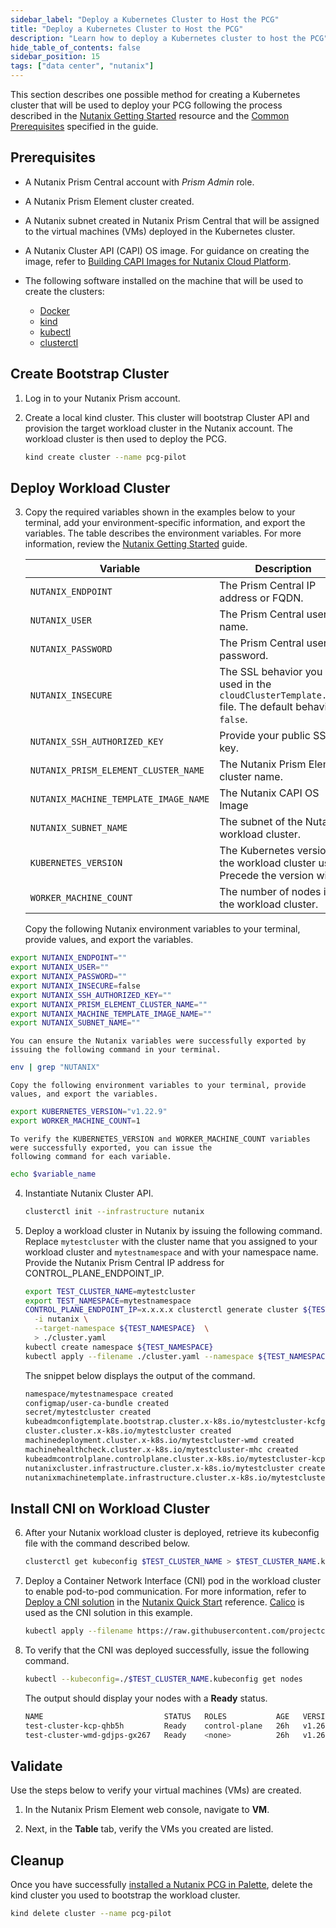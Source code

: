 ```yaml
---
sidebar_label: "Deploy a Kubernetes Cluster to Host the PCG"
title: "Deploy a Kubernetes Cluster to Host the PCG"
description: "Learn how to deploy a Kubernetes cluster to host the PCG"
hide_table_of_contents: false
sidebar_position: 15
tags: ["data center", "nutanix"]
---
```


This section describes one possible method for creating a Kubernetes cluster that will be used to deploy your PCG
following the process described in the
[Nutanix Getting Started](https://opendocs.nutanix.com/capx/v1.1.x/getting_started/) resource and the
[Common Prerequisites](https://cluster-api.sigs.k8s.io/user/quick-start#common-prerequisites) specified in the guide.

## Prerequisites

- A Nutanix Prism Central account with _Prism Admin_ role.

- A Nutanix Prism Element cluster created.

- A Nutanix subnet created in Nutanix Prism Central that will be assigned to the virtual machines (VMs) deployed in the
  Kubernetes cluster.

- A Nutanix Cluster API (CAPI) OS image. For guidance on creating the image, refer to
  [Building CAPI Images for Nutanix Cloud Platform](https://image-builder.sigs.k8s.io/capi/providers/nutanix.html#building-capi-images-for-nutanix-cloud-platform-ncp).

- The following software installed on the machine that will be used to create the clusters:

  - [Docker](https://docs.docker.com/engine/install/)
  - [kind](https://kind.sigs.k8s.io/docs/user/quick-start/#installation)
  - [kubectl](https://kubernetes.io/docs/tasks/tools/install-kubectl-linux/)
  - [clusterctl](https://cluster-api.sigs.k8s.io/user/quick-start#install-clusterctl)

## Create Bootstrap Cluster

1. Log in to your Nutanix Prism account.

2. Create a local kind cluster. This cluster will bootstrap Cluster API and provision the target workload cluster in the
   Nutanix account. The workload cluster is then used to deploy the PCG.

   ```bash
   kind create cluster --name pcg-pilot
   ```

## Deploy Workload Cluster

3.  Copy the required variables shown in the examples below to your terminal, add your environment-specific information,
    and export the variables. The table describes the environment variables. For more information, review the
    [Nutanix Getting Started](https://opendocs.nutanix.com/capx/v1.1.x/getting_started/) guide.

    | **Variable**                          | **Description**                                                                                     |
    | ------------------------------------- | --------------------------------------------------------------------------------------------------- |
    | `NUTANIX_ENDPOINT`                    | The Prism Central IP address or FQDN.                                                               |
    | `NUTANIX_USER`                        | The Prism Central user name.                                                                        |
    | `NUTANIX_PASSWORD`                    | The Prism Central user password.                                                                    |
    | `NUTANIX_INSECURE`                    | The SSL behavior you used in the `cloudClusterTemplate.yaml` file. The default behavior is `false`. |
    | `NUTANIX_SSH_AUTHORIZED_KEY`          | Provide your public SSH key.                                                                        |
    | `NUTANIX_PRISM_ELEMENT_CLUSTER_NAME`  | The Nutanix Prism Element cluster name.                                                             |
    | `NUTANIX_MACHINE_TEMPLATE_IMAGE_NAME` | The Nutanix CAPI OS Image                                                                           |
    | `NUTANIX_SUBNET_NAME`                 | The subnet of the Nutanix workload cluster.                                                         |
    | `KUBERNETES_VERSION`                  | The Kubernetes version the workload cluster uses. Precede the version with `v`.                     |
    | `WORKER_MACHINE_COUNT`                | The number of nodes in the workload cluster.                                                        |

    Copy the following Nutanix environment variables to your terminal, provide values, and export the variables.

```bash
export NUTANIX_ENDPOINT=""
export NUTANIX_USER=""
export NUTANIX_PASSWORD=""
export NUTANIX_INSECURE=false
export NUTANIX_SSH_AUTHORIZED_KEY=""
export NUTANIX_PRISM_ELEMENT_CLUSTER_NAME=""
export NUTANIX_MACHINE_TEMPLATE_IMAGE_NAME=""
export NUTANIX_SUBNET_NAME=""
```

    You can ensure the Nutanix variables were successfully exported by issuing the following command in your terminal.

```bash
env | grep "NUTANIX"
```

    Copy the following environment variables to your terminal, provide values, and export the variables.

```bash
export KUBERNETES_VERSION="v1.22.9"
export WORKER_MACHINE_COUNT=1
```

    To verify the KUBERNETES_VERSION and WORKER_MACHINE_COUNT variables were successfully exported, you can issue the
    following command for each variable.

```bash
echo $variable_name
```

4.  Instantiate Nutanix Cluster API.

    ```bash
    clusterctl init --infrastructure nutanix
    ```

5.  Deploy a workload cluster in Nutanix by issuing the following command. Replace `mytestcluster` with the cluster name
    that you assigned to your workload cluster and `mytestnamespace` and with your namespace name. Provide the Nutanix
    Prism Central IP address for CONTROL_PLANE_ENDPOINT_IP.

    ```bash
    export TEST_CLUSTER_NAME=mytestcluster
    export TEST_NAMESPACE=mytestnamespace
    CONTROL_PLANE_ENDPOINT_IP=x.x.x.x clusterctl generate cluster ${TEST_CLUSTER_NAME} \
      -i nutanix \
      --target-namespace ${TEST_NAMESPACE}  \
      > ./cluster.yaml
    kubectl create namespace ${TEST_NAMESPACE}
    kubectl apply --filename ./cluster.yaml --namespace ${TEST_NAMESPACE}
    ```

    The snippet below displays the output of the command.

    ```bash hideClipBoard
    namespace/mytestnamespace created
    configmap/user-ca-bundle created
    secret/mytestcluster created
    kubeadmconfigtemplate.bootstrap.cluster.x-k8s.io/mytestcluster-kcfg-0 created
    cluster.cluster.x-k8s.io/mytestcluster created
    machinedeployment.cluster.x-k8s.io/mytestcluster-wmd created
    machinehealthcheck.cluster.x-k8s.io/mytestcluster-mhc created
    kubeadmcontrolplane.controlplane.cluster.x-k8s.io/mytestcluster-kcp created
    nutanixcluster.infrastructure.cluster.x-k8s.io/mytestcluster created
    nutanixmachinetemplate.infrastructure.cluster.x-k8s.io/mytestcluster-mt-0 created
    ```

## Install CNI on Workload Cluster

6. After your Nutanix workload cluster is deployed, retrieve its kubeconfig file with the command described below.

   ```bash
   clusterctl get kubeconfig $TEST_CLUSTER_NAME > $TEST_CLUSTER_NAME.kubeconfig --namespace $TEST_NAMESPACE
   ```

7. Deploy a Container Network Interface (CNI) pod in the workload cluster to enable pod-to-pod communication. For more
   information, refer to
   [Deploy a CNI solution](https://cluster-api.sigs.k8s.io/user/quick-start.html#deploy-a-cni-solution) in the
   [Nutanix Quick Start](https://cluster-api.sigs.k8s.io/user/quick-start.htm) reference.
   [Calico](https://docs.tigera.io/calico/latest/about/) is used as the CNI solution in this example.

   ```bash
   kubectl apply --filename https://raw.githubusercontent.com/projectcalico/calico/v3.26.1/manifests/calico.yaml
   ```

8. To verify that the CNI was deployed successfully, issue the following command.

   ```bash
   kubectl --kubeconfig=./$TEST_CLUSTER_NAME.kubeconfig get nodes
   ```

   The output should display your nodes with a **Ready** status.

   ```bash hideClipBoard
   NAME                           STATUS   ROLES           AGE   VERSION
   test-cluster-kcp-qhb5h         Ready    control-plane   26h   v1.26.7
   test-cluster-wmd-gdjps-gx267   Ready    <none>          26h   v1.26.7
   ```

## Validate

Use the steps below to verify your virtual machines (VMs) are created.

1. In the Nutanix Prism Element web console, navigate to **VM**.

2. Next, in the **Table** tab, verify the VMs you created are listed.

## Cleanup

Once you have successfully [installed a Nutanix PCG in Palette](/clusters/data-center/nutanix/install-pcg), delete the
kind cluster you used to bootstrap the workload cluster.

```bash
kind delete cluster --name pcg-pilot
```
